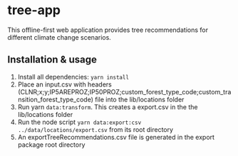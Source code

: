 # tree-app

This offline-first web application provides tree recommendations for different climate change scenarios.

## Installation & usage

1. Install all dependencies: `yarn install`
2. Place an input.csv with headers (CLNR;x;y;IP5AREPROZ;IP50PROZ;custom_forest_type_code;custom_transition_forest_type_code) file into the lib/locations folder
3. Run yarn `data:transform`. This creates a export.csv in the the lib/locations folder
4. Run the node script `yarn data:export:csv ../data/locations/export.csv` from its root directory
5. An exportTreeRecommendations.csv file is generated in the export package root directory


